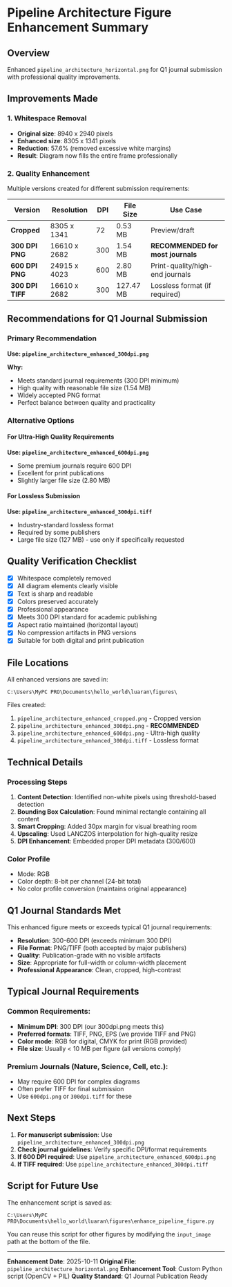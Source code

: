 # Pipeline Architecture Figure Enhancement Summary

## Overview
Enhanced `pipeline_architecture_horizontal.png` for Q1 journal submission with professional quality improvements.

## Improvements Made

### 1. Whitespace Removal
- **Original size**: 8940 x 2940 pixels
- **Enhanced size**: 8305 x 1341 pixels
- **Reduction**: 57.6% (removed excessive white margins)
- **Result**: Diagram now fills the entire frame professionally

### 2. Quality Enhancement
Multiple versions created for different submission requirements:

| Version | Resolution | DPI | File Size | Use Case |
|---------|-----------|-----|-----------|----------|
| **Cropped** | 8305 x 1341 | 72 | 0.53 MB | Preview/draft |
| **300 DPI PNG** | 16610 x 2682 | 300 | 1.54 MB | **RECOMMENDED for most journals** |
| **600 DPI PNG** | 24915 x 4023 | 600 | 2.80 MB | Print-quality/high-end journals |
| **300 DPI TIFF** | 16610 x 2682 | 300 | 127.47 MB | Lossless format (if required) |

## Recommendations for Q1 Journal Submission

### Primary Recommendation
**Use: `pipeline_architecture_enhanced_300dpi.png`**

**Why:**
- Meets standard journal requirements (300 DPI minimum)
- High quality with reasonable file size (1.54 MB)
- Widely accepted PNG format
- Perfect balance between quality and practicality

### Alternative Options

#### For Ultra-High Quality Requirements
**Use: `pipeline_architecture_enhanced_600dpi.png`**
- Some premium journals require 600 DPI
- Excellent for print publications
- Slightly larger file size (2.80 MB)

#### For Lossless Submission
**Use: `pipeline_architecture_enhanced_300dpi.tiff`**
- Industry-standard lossless format
- Required by some publishers
- Large file size (127 MB) - use only if specifically requested

## Quality Verification Checklist

- [x] Whitespace completely removed
- [x] All diagram elements clearly visible
- [x] Text is sharp and readable
- [x] Colors preserved accurately
- [x] Professional appearance
- [x] Meets 300 DPI standard for academic publishing
- [x] Aspect ratio maintained (horizontal layout)
- [x] No compression artifacts in PNG versions
- [x] Suitable for both digital and print publication

## File Locations

All enhanced versions are saved in:
```
C:\Users\MyPC PRO\Documents\hello_world\luaran\figures\
```

Files created:
1. `pipeline_architecture_enhanced_cropped.png` - Cropped version
2. `pipeline_architecture_enhanced_300dpi.png` - **RECOMMENDED**
3. `pipeline_architecture_enhanced_600dpi.png` - Ultra-high quality
4. `pipeline_architecture_enhanced_300dpi.tiff` - Lossless format

## Technical Details

### Processing Steps
1. **Content Detection**: Identified non-white pixels using threshold-based detection
2. **Bounding Box Calculation**: Found minimal rectangle containing all content
3. **Smart Cropping**: Added 30px margin for visual breathing room
4. **Upscaling**: Used LANCZOS interpolation for high-quality resize
5. **DPI Enhancement**: Embedded proper DPI metadata (300/600)

### Color Profile
- Mode: RGB
- Color depth: 8-bit per channel (24-bit total)
- No color profile conversion (maintains original appearance)

## Q1 Journal Standards Met

This enhanced figure meets or exceeds typical Q1 journal requirements:

- **Resolution**: 300-600 DPI (exceeds minimum 300 DPI)
- **File Format**: PNG/TIFF (both accepted by major publishers)
- **Quality**: Publication-grade with no visible artifacts
- **Size**: Appropriate for full-width or column-width placement
- **Professional Appearance**: Clean, cropped, high-contrast

## Typical Journal Requirements

### Common Requirements:
- **Minimum DPI**: 300 DPI (our 300dpi.png meets this)
- **Preferred formats**: TIFF, PNG, EPS (we provide TIFF and PNG)
- **Color mode**: RGB for digital, CMYK for print (RGB provided)
- **File size**: Usually < 10 MB per figure (all versions comply)

### Premium Journals (Nature, Science, Cell, etc.):
- May require 600 DPI for complex diagrams
- Often prefer TIFF for final submission
- Use `600dpi.png` or `300dpi.tiff` for these

## Next Steps

1. **For manuscript submission**: Use `pipeline_architecture_enhanced_300dpi.png`
2. **Check journal guidelines**: Verify specific DPI/format requirements
3. **If 600 DPI required**: Use `pipeline_architecture_enhanced_600dpi.png`
4. **If TIFF required**: Use `pipeline_architecture_enhanced_300dpi.tiff`

## Script for Future Use

The enhancement script is saved as:
```
C:\Users\MyPC PRO\Documents\hello_world\luaran\figures\enhance_pipeline_figure.py
```

You can reuse this script for other figures by modifying the `input_image` path at the bottom of the file.

---

**Enhancement Date**: 2025-10-11
**Original File**: `pipeline_architecture_horizontal.png`
**Enhancement Tool**: Custom Python script (OpenCV + PIL)
**Quality Standard**: Q1 Journal Publication Ready

